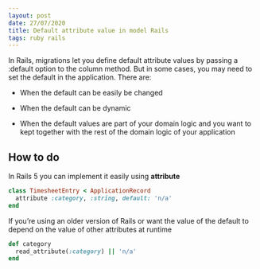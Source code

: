 ```yaml
---
layout: post
date: 27/07/2020
title: Default attribute value in model Rails
tags: ruby rails
---
```


In Rails, migrations let you define default attribute values by passing a :default option to the column method. But in some cases, you may need to set the default in the application. There are:

* When the default can be easily be changed
  
* When the default can be dynamic

* When the default values are part of your domain logic and you want to kept together with the rest of the domain logic of your application


## How to do

In Rails 5 you can implement it easily using **attribute**

```rb
class TimesheetEntry < ApplicationRecord
  attribute :category, :string, default: 'n/a'
end
```

If you’re using an older version of Rails or want the value of the default to depend on the value of other attributes at runtime

```rb
def category
  read_attribute(:category) || 'n/a'
end
```

